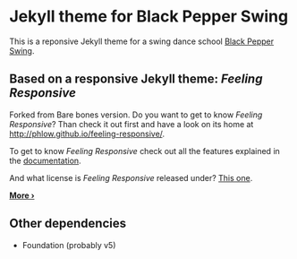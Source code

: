 # Jekyll theme for Black Pepper Swing

This is a reponsive Jekyll theme for a swing dance school [Black Pepper Swing][4].

## Based on a responsive Jekyll theme: *Feeling Responsive*

Forked from Bare bones version. Do you want to get to know *Feeling Responsive*? Than check it out first and have a look on its home at  <http://phlow.github.io/feeling-responsive/>.

To get to know *Feeling Responsive* check out all the features explained in the [documentation][1].

And what license is *Feeling Responsive* released under? [This one][2].

**[More ›][3]**

## Other dependencies

- Foundation (probably v5)



 [1]: http://phlow.github.io/feeling-responsive/documentation/
 [2]: https://github.com/Phlow/feeling-responsive/blob/gh-pages/LICENSE
 [3]: http://phlow.github.io/feeling-responsive/info/
 [4]: https://www.blackpepperswing.com/
